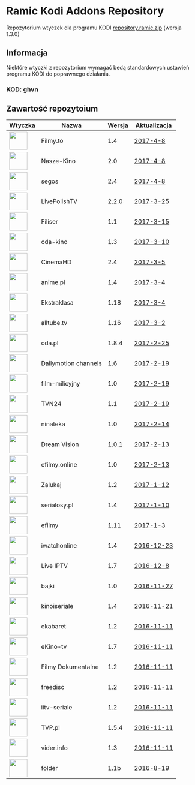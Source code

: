 # Ramic Kodi Addons Repository
Repozytorium wtyczek dla programu KODI
[repository.ramic.zip](https://github.com/ramicspa/kodi/raw/master/repository.ramic.zip) (wersja 1.3.0)
## Informacja
Niektóre wtyczki z repozytorium wymagać bedą standardowych ustawień programu KODI do poprawnego działania.
### KOD: **ghvn**
## Zawartość repozytoium
|Wtyczka|Nazwa|Wersja|Aktualizacja|
|---|---|---|---|
|<img src="https://raw.githubusercontent.com/ramicspa/kodi/master/zips/plugin.video.filmyto/icon.png" width="48">|Filmy.to|1.4|[2017-4-8](https://raw.githubusercontent.com/ramicspa/kodi/master/zips/plugin.video.filmyto/changelog-1.4.txt)
|<img src="https://raw.githubusercontent.com/ramicspa/kodi/master/zips/plugin.video.naszekino/icon.png" width="48">|Nasze-Kino|2.0|[2017-4-8](https://raw.githubusercontent.com/ramicspa/kodi/master/zips/plugin.video.naszekino/changelog-2.0.txt)
|<img src="https://raw.githubusercontent.com/ramicspa/kodi/master/zips/plugin.video.segos/icon.png" width="48">|segos|2.4|[2017-4-8](https://raw.githubusercontent.com/ramicspa/kodi/master/zips/plugin.video.segos/changelog-2.4.txt)
|<img src="https://raw.githubusercontent.com/ramicspa/kodi/master/zips/plugin.video.LivePolishTV/icon.png" width="48">|LivePolishTV|2.2.0|[2017-3-25](https://raw.githubusercontent.com/ramicspa/kodi/master/zips/plugin.video.LivePolishTV/changelog-2.2.0.txt)
|<img src="https://raw.githubusercontent.com/ramicspa/kodi/master/zips/plugin.video.filisertv/icon.png" width="48">|Filiser|1.1|[2017-3-15](https://raw.githubusercontent.com/ramicspa/kodi/master/zips/plugin.video.filisertv/changelog-1.1.txt)
|<img src="https://raw.githubusercontent.com/ramicspa/kodi/master/zips/plugin.video.kino24tv/icon.png" width="48">|cda-kino|1.3|[2017-3-10](https://raw.githubusercontent.com/ramicspa/kodi/master/zips/plugin.video.kino24tv/changelog-1.3.txt)
|<img src="https://raw.githubusercontent.com/ramicspa/kodi/master/zips/plugin.video.CinemaHD/icon.png" width="48">|CinemaHD|2.4|[2017-3-5](https://raw.githubusercontent.com/ramicspa/kodi/master/zips/plugin.video.CinemaHD/changelog-2.4.txt)
|<img src="https://raw.githubusercontent.com/ramicspa/kodi/master/zips/plugin.video.anime.pl/icon.png" width="48">|anime.pl|1.4|[2017-3-4](https://raw.githubusercontent.com/ramicspa/kodi/master/zips/plugin.video.anime.pl/changelog-1.4.txt)
|<img src="https://raw.githubusercontent.com/ramicspa/kodi/master/zips/plugin.video.ekstraklasa/icon.png" width="48">|Ekstraklasa|1.18|[2017-3-4](https://raw.githubusercontent.com/ramicspa/kodi/master/zips/plugin.video.ekstraklasa/changelog-1.18.txt)
|<img src="https://raw.githubusercontent.com/ramicspa/kodi/master/zips/plugin.video.alltube.tv/icon.png" width="48">|alltube.tv|1.16|[2017-3-2](https://raw.githubusercontent.com/ramicspa/kodi/master/zips/plugin.video.alltube.tv/changelog-1.16.txt)
|<img src="https://raw.githubusercontent.com/ramicspa/kodi/master/zips/plugin.video.cdapl/icon.png" width="48">|cda.pl|1.8.4|[2017-2-25](https://raw.githubusercontent.com/ramicspa/kodi/master/zips/plugin.video.cdapl/changelog-1.8.4.txt)
|<img src="https://raw.githubusercontent.com/ramicspa/kodi/master/zips/plugin.video.dmchannels/icon.png" width="48">|Dailymotion channels|1.6|[2017-2-19](https://raw.githubusercontent.com/ramicspa/kodi/master/zips/plugin.video.dmchannels/changelog-1.6.txt)
|<img src="https://raw.githubusercontent.com/ramicspa/kodi/master/zips/plugin.video.filmmilicyjny/icon.png" width="48">|film-milicyjny|1.0|[2017-2-19](https://raw.githubusercontent.com/ramicspa/kodi/master/zips/plugin.video.filmmilicyjny/changelog-1.0.txt)
|<img src="https://raw.githubusercontent.com/ramicspa/kodi/master/zips/plugin.video.ramictvn24/icon.png" width="48">|TVN24|1.1|[2017-2-19](https://raw.githubusercontent.com/ramicspa/kodi/master/zips/plugin.video.ramictvn24/changelog-1.1.txt)
|<img src="https://raw.githubusercontent.com/ramicspa/kodi/master/zips/plugin.video.ninateka/icon.png" width="48">|ninateka|1.0|[2017-2-14](https://raw.githubusercontent.com/ramicspa/kodi/master/zips/plugin.video.ninateka/changelog-1.0.txt)
|<img src="https://raw.githubusercontent.com/ramicspa/kodi/master/zips/plugin.video.dreamvision/icon.png" width="48">|Dream Vision|1.0.1|[2017-2-13](https://raw.githubusercontent.com/ramicspa/kodi/master/zips/plugin.video.dreamvision/changelog-1.0.1.txt)
|<img src="https://raw.githubusercontent.com/ramicspa/kodi/master/zips/plugin.video.efilmy.online/icon.png" width="48">|efilmy.online|1.0|[2017-2-13](https://raw.githubusercontent.com/ramicspa/kodi/master/zips/plugin.video.efilmy.online/changelog-1.0.txt)
|<img src="https://raw.githubusercontent.com/ramicspa/kodi/master/zips/plugin.video.zalukajcom/icon.png" width="48">|Zalukaj|1.2|[2017-1-12](https://raw.githubusercontent.com/ramicspa/kodi/master/zips/plugin.video.zalukajcom/changelog-1.2.txt)
|<img src="https://raw.githubusercontent.com/ramicspa/kodi/master/zips/plugin.video.serialosypl/icon.png" width="48">|serialosy.pl|1.4|[2017-1-10](https://raw.githubusercontent.com/ramicspa/kodi/master/zips/plugin.video.serialosypl/changelog-1.4.txt)
|<img src="https://raw.githubusercontent.com/ramicspa/kodi/master/zips/plugin.video.efilmy/icon.png" width="48">|efilmy|1.11|[2017-1-3](https://raw.githubusercontent.com/ramicspa/kodi/master/zips/plugin.video.efilmy/changelog-1.11.txt)
|<img src="https://raw.githubusercontent.com/ramicspa/kodi/master/zips/plugin.video.iwatchonline/icon.png" width="48">|iwatchonline|1.4|[2016-12-23](https://raw.githubusercontent.com/ramicspa/kodi/master/zips/plugin.video.iwatchonline/changelog-1.4.txt)
|<img src="https://raw.githubusercontent.com/ramicspa/kodi/master/zips/plugin.video.LiveIPTV/icon.png" width="48">|Live IPTV|1.7|[2016-12-8](https://raw.githubusercontent.com/ramicspa/kodi/master/zips/plugin.video.LiveIPTV/changelog-1.7.txt)
|<img src="https://raw.githubusercontent.com/ramicspa/kodi/master/zips/plugin.video.bajkionline/icon.png" width="48">|bajki|1.0|[2016-11-27](https://raw.githubusercontent.com/ramicspa/kodi/master/zips/plugin.video.bajkionline/changelog-1.0.txt)
|<img src="https://raw.githubusercontent.com/ramicspa/kodi/master/zips/plugin.video.kinoiseriale/icon.png" width="48">|kinoiseriale|1.4|[2016-11-21](https://raw.githubusercontent.com/ramicspa/kodi/master/zips/plugin.video.kinoiseriale/changelog-1.4.txt)
|<img src="https://raw.githubusercontent.com/ramicspa/kodi/master/zips/plugin.video.ekabaretpl/icon.png" width="48">|ekabaret|1.2|[2016-11-11](https://raw.githubusercontent.com/ramicspa/kodi/master/zips/plugin.video.ekabaretpl/changelog-1.2.txt)
|<img src="https://raw.githubusercontent.com/ramicspa/kodi/master/zips/plugin.video.ekinotv/icon.png" width="48">|eKino-tv|1.7|[2016-11-11](https://raw.githubusercontent.com/ramicspa/kodi/master/zips/plugin.video.ekinotv/changelog-1.7.txt)
|<img src="https://raw.githubusercontent.com/ramicspa/kodi/master/zips/plugin.video.filmydokumentalne/icon.png" width="48">|Filmy Dokumentalne|1.2|[2016-11-11](https://raw.githubusercontent.com/ramicspa/kodi/master/zips/plugin.video.filmydokumentalne/changelog-1.2.txt)
|<img src="https://raw.githubusercontent.com/ramicspa/kodi/master/zips/plugin.video.freedisc.pl/icon.png" width="48">|freedisc|1.2|[2016-11-11](https://raw.githubusercontent.com/ramicspa/kodi/master/zips/plugin.video.freedisc.pl/changelog-1.2.txt)
|<img src="https://raw.githubusercontent.com/ramicspa/kodi/master/zips/plugin.video.iitv/icon.png" width="48">|iitv-seriale|1.2|[2016-11-11](https://raw.githubusercontent.com/ramicspa/kodi/master/zips/plugin.video.iitv/changelog-1.2.txt)
|<img src="https://raw.githubusercontent.com/ramicspa/kodi/master/zips/plugin.video.TVP.pl/icon.png" width="48">|TVP.pl|1.5.4|[2016-11-11](https://raw.githubusercontent.com/ramicspa/kodi/master/zips/plugin.video.TVP.pl/changelog-1.5.4.txt)
|<img src="https://raw.githubusercontent.com/ramicspa/kodi/master/zips/plugin.video.viderpl/icon.png" width="48">|vider.info|1.3|[2016-11-11](https://raw.githubusercontent.com/ramicspa/kodi/master/zips/plugin.video.viderpl/changelog-1.3.txt)
|<img src="https://raw.githubusercontent.com/ramicspa/kodi/master/zips/plugin.video.folderramic/icon.png" width="48">|folder|1.1b|[2016-8-19](https://raw.githubusercontent.com/ramicspa/kodi/master/zips/plugin.video.folderramic/changelog-1.1b.txt)